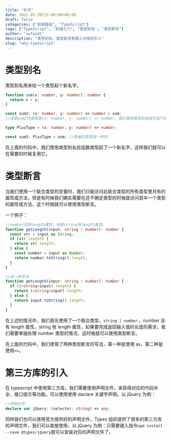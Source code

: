 ```yaml
---
title: "补充"
date: 2022-05-30T15:00:00+08:00
draft: false
categories: ["前端基础", "TypeScript"]
tags: ["TypeScript", "前端入门", "类型别名", "类型断言"]
author: "swfoodt"
description: "类型别名、类型断言和第三方库的引入"
slug: "why-typescript"
---
```


# 类型别名

类型别名用来给一个类型起个新名字。
<!--more-->
```ts
function sum(x: number, y: number): number {
  return x + y;
}

const sum2: (x: number, y: number) => number = sum;
//这里sum2的类型是(x: number, y: number) => number，我们使用类型别名给它起个新名字

type PlusType = (x: number, y: number) => number;

const sum3: PlusType = sum; //两者的类型是一样的
```

在上面的代码中，我们使用类型别名给函数类型起了一个新名字，这样我们就可以在需要的时候复用它。

# 类型断言

当我们使用一个联合类型的变量时，我们只能访问此联合类型的所有类型里共有的属性或方法，但是有时候我们确实需要在还不确定类型的时候就访问其中一个类型的属性或方法，这个时候就可以使用类型断言。

一个例子：

```ts
//number没有length属性，但是string有length属性。
function getLength(input: string | number): number {
  const str = input as String;
  if (str.length) {
    return str.length;
  } else {
    const number = input as Number;
    return number.toString().length;
  }
}

//另一种写法
function getLength(input: string | number): number {
  if ((<string>input).length) {
    return (<string>input).length;
  } else {
    return input.toString().length;
  }
}
```

在上述的情况中，我们首先使用了一个联合类型，`string | number` ，number 没有 length 属性，string 有 length 属性，如果要完成返回输入值的长度的需求，我们需要单独处理 number 类型的情况，这时候就可以使用类型断言。

在上面的代码中，我们使用了两种类型断言的写法，第一种是使用 as，第二种是使用`<>`。

# 第三方库的引入

在 typescript 中使用第三方库，我们需要使用声明文件，来获得对应的代码补全、接口提示等功能。可以使用使用 daclare 关键字声明。以 jQuery 为例：

```ts
//声明文件
declare var jQuery: (selector: string) => any;
```

同样我们也可以使用官方提供好的声明文件，Types 组织提供了很多的第三方库的声明文件，我们可以直接使用，以 jQuery 为例：只需要键入指令`npm install --save @types/jquery`就可以安装对应的声明文件了。


